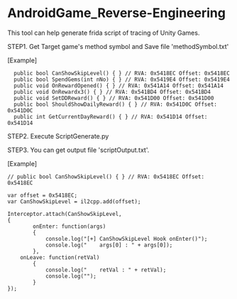 # AndroidGame_Reverse-Engineering

This tool can help generate frida script of tracing of Unity Games.

STEP1.
  Get Target game's method symbol and Save file 'methodSymbol.txt'
  
  [Example]
   
   	  public bool CanShowSkipLevel() { } // RVA: 0x5418EC Offset: 0x5418EC
	  public bool SpendGems(int nNo) { } // RVA: 0x5419E4 Offset: 0x5419E4
	  public void OnRewardOpened() { } // RVA: 0x541A14 Offset: 0x541A14
	  public void OnRewardx3() { } // RVA: 0x541BD4 Offset: 0x541BD4
	  public void SetDDReward() { } // RVA: 0x541D00 Offset: 0x541D00
	  public bool ShouldShowDailyReward() { } // RVA: 0x541D0C Offset: 0x541D0C
	  public int GetCurrentDayReward() { } // RVA: 0x541D14 Offset: 0x541D14
    
    
STEP2.
  Execute ScriptGenerate.py
  
  
STEP3.
  You can get output file 'scriptOutput.txt'.
  
  [Example]

	// public bool CanShowSkipLevel() { } // RVA: 0x5418EC Offset: 0x5418EC

	var offset = 0x5418EC;
	var CanShowSkipLevel = il2cpp.add(offset);

	Interceptor.attach(CanShowSkipLevel,
	{
    		onEnter: function(args)
    		{
        		console.log("[+] CanShowSkipLevel Hook onEnter()");
        		console.log("    args[0] : " + args[0]);
    		},
    	onLeave: function(retVal)
    		{
        		console.log("    retVal : " + retVal);
        		console.log("");
    		}
	});


  
  
  
  
